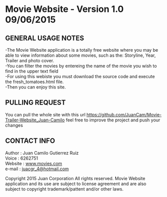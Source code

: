 <h1>Movie Website - Version 1.0 09/06/2015</h1>

GENERAL USAGE NOTES
-------------------
-The Movie Website application is a totally free website where you may be able to view information about some movies, such as the: Storyline, Year, Trailer and photo cover.</br>
-You can filter the movies by entereing the name of the movie you wish to find in the upper text field</br>
-For using this webiste you must download the source code and execute the fresh_tomatoes.html file.</br>
-Then you can enjoy this site.</br>

PULLING REQUEST
------------------
You can pull the whole site with this url https://github.com/JuanCam/Movie-Trailer-Website_Juan-Camilo
feel free to improve the project and push your changes

CONTACT INFO
------------------
Author : Juan Camilo Gutierrez Ruiz<br>
Voice : 6262751<br>
Website : www.movies.com<br>
e-mail : juacgr_4@hotmail.com<br>

Copyright 2015 Juan Corporation All rights reserved.
Movie Website application and its use are subject to license agreement and are also subject to copyright trademark/pattent and/or other laws. 
